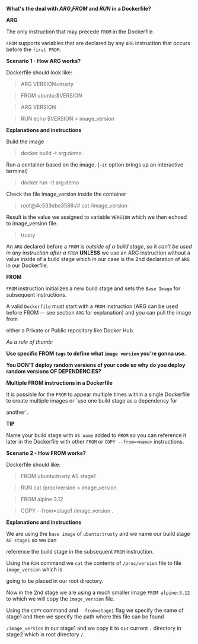 **What's the deal with _ARG_,_FROM_ and _RUN_ in a Dockerfile?**

**ARG**

The only instruction that may precede `FROM` in the Dockerfile.

`FROM` supports variables that are declared by any `ARG` instruction that occurs before the `first FROM`.

**Scenario 1 - How ARG works?**

Dockerfile should look like:

> ARG VERSION=trusty

> FROM ubuntu:$VERSION

> ARG VERSION

> RUN echo $VERSION > image_version

**Explanations and instructions**

Build the image

> docker build -t arg:demo .

Run a container based on the image. (`-it` option brings up an interactive terminal)

> docker run -it arg:demo

Check the file image_version inside the container

> root@4c533ebe3586:/# cat /image_version

Result is the value we assigned to variable `VERSION` which we then echoed to image_version file.

> trusty

An `ARG` declared before a `FROM` is _outside of a build stage_, so it _can’t be used in any instruction after a `FROM`_ **UNLESS** we use an ARG instruction without a value inside of a build stage which in our case is the 2nd declaration of `ARG` in our Dockerfile.



**FROM**

`FROM` instruction initializes a new build stage and sets the `Base Image` for subsequent instructions.

A valid `Dockerfile` must start with a `FROM` instruction (ARG can be used before FROM -- see section `ARG` for explanation) and you can pull the image from

either a Private or Public repository like Docker Hub.

_As a rule of thumb:_

**Use specific FROM `tags` to define what `image version` you're gonna use.**

**You DON’T deploy random versions of your code so why do you deploy random versions OF DEPENDENCIES?**

**Multiple FROM instructions in a Dockerfile**

It is possible for the `FROM` to appear multiple times within a single Dockerfile to create multiple images or `use one build stage as a dependency for 

another`.

**TIP**

Name your build stage with `AS name` added to `FROM` so you can reference it later in the Dockerfile with other `FROM` or `COPY --from=<name>` instructions.

**Scenario 2 - How FROM works?**

Dockerfile should like:

> FROM ubuntu:trusty AS stage1

> RUN cat /proc/version > image_version

> FROM alpine:3.12

> COPY --from=stage1 /image_version .

**Explanations and instructions**

We are using the `base image` of `ubuntu:trusty` and we name our build stage `AS stage1` so we can 

reference the build stage in the subsequent `FROM` instruction.

Using the `RUN` command we `cat` the contents of `/proc/version` file to file `image_version` which is 

going to be placed in our root directory.


Now in the 2nd stage we are using a much smaller image `FROM alpine:3.12` to which we will copy the `image_version` file.

Using the `COPY` command and `--from=stage1` flag we specify the name of stage1 and then we specify the path where this file can be found 

`/image_version` in our stage1 and we copy it to our current `.` directory in stage2 which is root directory `/`.
